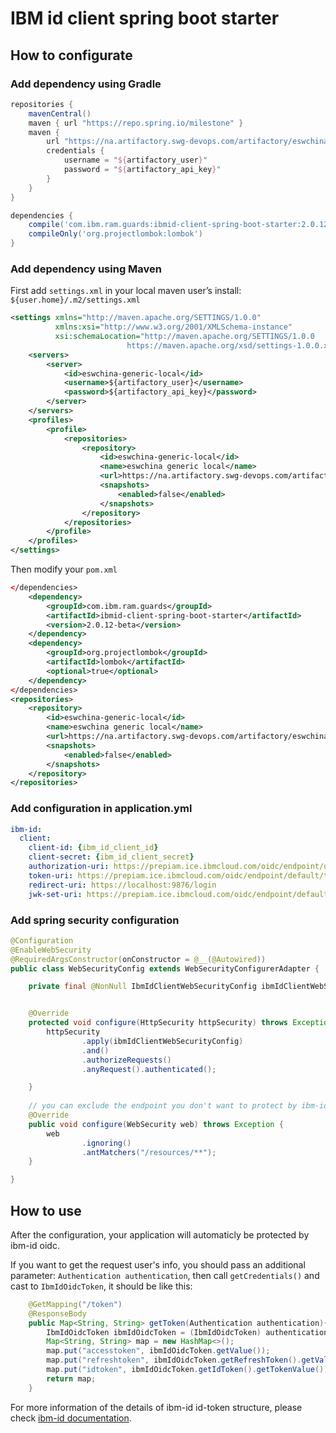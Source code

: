 # IBM id client spring boot starter

## How to configurate

### Add dependency using Gradle

```gradle
repositories {
    mavenCentral()
    maven { url "https://repo.spring.io/milestone" }
    maven {
        url "https://na.artifactory.swg-devops.com/artifactory/eswchina-generic-local"
        credentials {
            username = "${artifactory_user}"
            password = "${artifactory_api_key}"
        }
    }
}

dependencies {
    compile('com.ibm.ram.guards:ibmid-client-spring-boot-starter:2.0.12-beta')
    compileOnly('org.projectlombok:lombok')
}
```

### Add dependency using Maven

First add `settings.xml` in your local maven user’s install: `${user.home}/.m2/settings.xml`

```xml
<settings xmlns="http://maven.apache.org/SETTINGS/1.0.0"
          xmlns:xsi="http://www.w3.org/2001/XMLSchema-instance"
          xsi:schemaLocation="http://maven.apache.org/SETTINGS/1.0.0
                          https://maven.apache.org/xsd/settings-1.0.0.xsd">
    <servers>
        <server>
            <id>eswchina-generic-local</id>
            <username>${artifactory_user}</username>
            <password>${artifactory_api_key}</password>
        </server>
    </servers>
    <profiles>
        <profile>
            <repositories>
                <repository>
                    <id>eswchina-generic-local</id>
                    <name>eswchina generic local</name>
                    <url>https://na.artifactory.swg-devops.com/artifactory/eswchina-generic-local</url>
                    <snapshots>
                        <enabled>false</enabled>
                    </snapshots>
                </repository>
            </repositories>
        </profile>
    </profiles>
</settings>
```

Then modify your `pom.xml`

```xml
</dependencies>
    <dependency>
        <groupId>com.ibm.ram.guards</groupId>
        <artifactId>ibmid-client-spring-boot-starter</artifactId>
        <version>2.0.12-beta</version>
    </dependency>
    <dependency>
        <groupId>org.projectlombok</groupId>
        <artifactId>lombok</artifactId>
        <optional>true</optional>
    </dependency>
</dependencies>
<repositories>
    <repository>
        <id>eswchina-generic-local</id>
        <name>eswchina generic local</name>
        <url>https://na.artifactory.swg-devops.com/artifactory/eswchina-generic-local</url>
        <snapshots>
            <enabled>false</enabled>
        </snapshots>
    </repository>
</repositories>
```

### Add configuration in application.yml

```yml
ibm-id:
  client:
    client-id: {ibm_id_client_id}
    client-secret: {ibm_id_client_secret}
    authorization-uri: https://prepiam.ice.ibmcloud.com/oidc/endpoint/default/authorize
    token-uri: https://prepiam.ice.ibmcloud.com/oidc/endpoint/default/token
    redirect-uri: https://localhost:9876/login
    jwk-set-uri: https://prepiam.ice.ibmcloud.com/oidc/endpoint/default/jwks
```

### Add spring security configuration

```java
@Configuration
@EnableWebSecurity
@RequiredArgsConstructor(onConstructor = @__(@Autowired))
public class WebSecurityConfig extends WebSecurityConfigurerAdapter {

    private final @NonNull IbmIdClientWebSecurityConfig ibmIdClientWebSecurityConfig;


    @Override
    protected void configure(HttpSecurity httpSecurity) throws Exception {
        httpSecurity
                .apply(ibmIdClientWebSecurityConfig)
                .and()
                .authorizeRequests()
                .anyRequest().authenticated();

    }
    
    // you can exclude the endpoint you don't want to protect by ibm-id oidc here
    @Override
    public void configure(WebSecurity web) throws Exception {
        web
                .ignoring()
                .antMatchers("/resources/**");
    }

}
```

## How to use

After the configuration, your application will automaticly be protected by ibm-id oidc.

If you want to get the request user's info, you should pass an additional parameter: `Authentication authentication`, then call `getCredentials()` and cast to `IbmIdOidcToken`, it should be like this:

```java
    @GetMapping("/token")
    @ResponseBody
    public Map<String, String> getToken(Authentication authentication){
        IbmIdOidcToken ibmIdOidcToken = (IbmIdOidcToken) authentication.getCredentials();
        Map<String, String> map = new HashMap<>();
        map.put("accesstoken", ibmIdOidcToken.getValue());
        map.put("refreshtoken", ibmIdOidcToken.getRefreshToken().getValue());
        map.put("idtoken", ibmIdOidcToken.getIdToken().getTokenValue());
        return map;
    }
```

For more information of the details of ibm-id id-token structure, please check [ibm-id documentation](https://w3-connections.ibm.com/wikis/home?lang=en-us#!/wiki/38e9d23f-e3d9-4ddd-83a6-1e894ca99766/page/Adoption%20Application%20%26%20Quick%20Start%20Guide).
